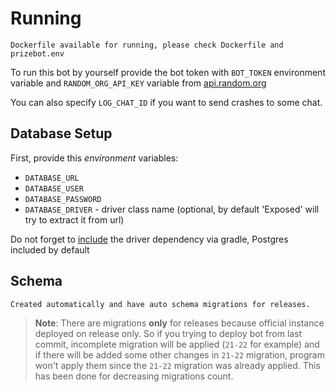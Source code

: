 # Running
    Dockerfile available for running, please check Dockerfile and prizebot.env

To run this bot by yourself provide the bot token with `BOT_TOKEN` environment variable and `RANDOM_ORG_API_KEY` variable from [api.random.org](https://api.random.org)

You can also specify `LOG_CHAT_ID` if you want to send crashes to some chat.

## Database Setup

First, provide this _environment_ variables:
- `DATABASE_URL`
- `DATABASE_USER`
- `DATABASE_PASSWORD`
- `DATABASE_DRIVER` - driver class name (optional, by default 'Exposed' will try to extract it from url)

Do not forget to [include](https://github.com/y9san9/prizebot/blob/dev/buildSrc/src/main/kotlin/Dependencies.kt#L9) the driver dependency via gradle, Postgres included by default

## Schema
    Created automatically and have auto schema migrations for releases.

> **Note**: There are migrations **only** for releases because official instance deployed on release only. So if you trying to deploy bot from last commit, incomplete migration will be applied (`21-22` for example) and if there will be added some other changes in `21-22` migration, program won't apply them since the `21-22` migration was already applied. This has been done for decreasing migrations count.
